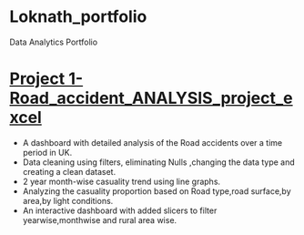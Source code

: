 # Loknath_portfolio
Data Analytics Portfolio

# [Project 1-Road_accident_ANALYSIS_project_excel](https://github.com/loknath24/Road_accident_ANALYSIS_project_excel)
* A dashboard with  detailed analysis of the Road accidents over a time period in UK.
* Data cleaning using filters, eliminating Nulls ,changing the data type and creating a clean dataset.
* 2 year month-wise casuality trend using line graphs.
* Analyzing the casuality proportion based on Road type,road surface,by area,by light conditions.
* An interactive dashboard with added slicers to filter yearwise,monthwise and rural area wise.
